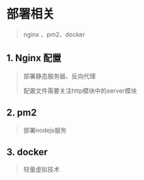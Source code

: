 # 部署相关



> nginx 、pm2、docker



## 1. Nginx 配置

> 部署静态服务器、反向代理
>
> 配置文件需要关注http模块中的server模块







##  2. pm2

> 部署nodejs服务



## 3. docker

> 轻量虚拟技术